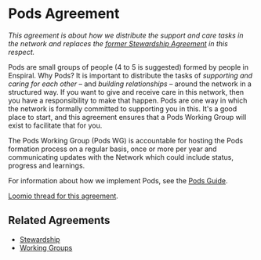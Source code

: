 # Pods Agreement

_This agreement is about how we distribute the support and care tasks in the network and replaces the [former Stewardship Agreement](https://www.loomio.org/d/RIMCfuaT/) in this respect._

Pods are small groups of people (4 to 5 is suggested) formed by people in Enspiral. Why Pods? It is important to distribute the tasks of _supporting and caring for each other_ – and _building relationships_ – around the network in a structured way. If you want to give and receive care in this network, then you have a responsibility to make that happen. Pods are one way in which the network is formally committed to supporting you in this. It's a good place to start, and this agreement ensures that a Pods Working Group will exist to facilitate that for you.

The Pods Working Group (Pods WG) is accountable for hosting the Pods formation process on a regular basis, once or more per year and communicating updates with the Network which could include status, progress and learnings.

For information about how we implement Pods, see the [Pods Guide](../guides/pods.md).

[Loomio thread for this agreement](https://www.loomio.org/d/gbz8p95P/proposal-pods-agreement).

## Related Agreements
- [Stewardship](stewardship.md)
- [Working Groups](working_groups.md)

